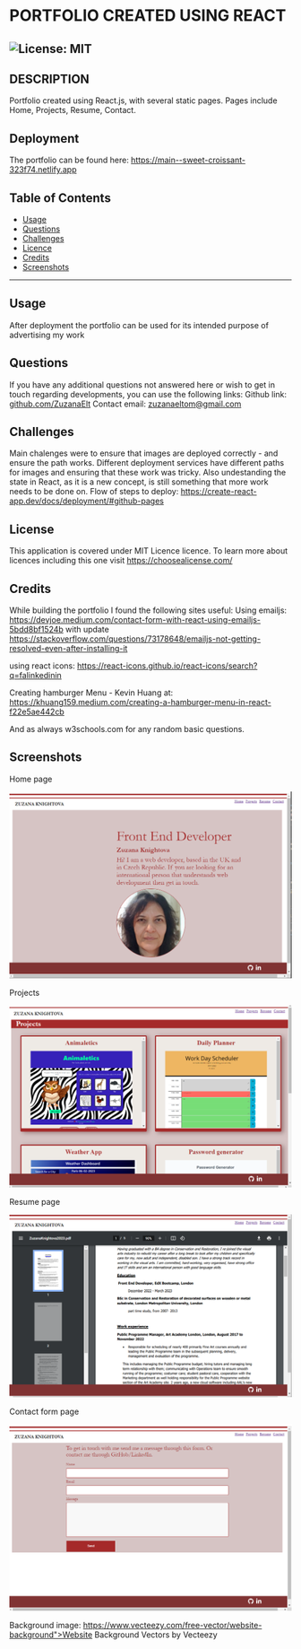      
# PORTFOLIO CREATED USING REACT   

![License: MIT](https://img.shields.io/badge/License-MIT-yellow.svg)
-----   
        
## DESCRIPTION
Portfolio created using React.js, with several static pages.
Pages include Home, Projects, Resume, Contact.

## Deployment

  The portfolio can be found here:
  https://main--sweet-croissant-323f74.netlify.app

  

## Table of Contents

 
 * [Usage](#usage)
 * [Questions](#questions)
 * [Challenges](#challenges)
 * [Licence](#licence)
 * [Credits](#credits)
 * [Screenshots](#screenshots)


-----

## Usage
  After deployment the portfolio can be used for its intended purpose of advertising my work


  
## Questions
If you have any additional questions not answered here or wish to get in touch regarding developments, you can use the following links:
Github link: [github.com/ZuzanaElt](https://https://github.com/ZuzanaElt)
Contact email: zuzanaeltom@gmail.com 

## Challenges
Main chalenges were to ensure that images are deployed correctly - and ensure the path works.
Different deployment services have different paths for images and ensuring that these work was tricky.
Also undestanding the state in React, as it is a new concept, is still something that more work needs to be done on.
Flow of steps to deploy:
  https://create-react-app.dev/docs/deployment/#github-pages

## License
This application is covered under MIT Licence licence. 
To learn more about licences including this one visit https://choosealicense.com/

## Credits
While building the portfolio I found the following sites useful:
Using emailjs:
https://devjoe.medium.com/contact-form-with-react-using-emailjs-5bdd8bf1524b
with update
https://stackoverflow.com/questions/73178648/emailjs-not-getting-resolved-even-after-installing-it

using react icons:
https://react-icons.github.io/react-icons/search?q=falinkedinin

Creating hamburger Menu - Kevin Huang at:
https://khuang159.medium.com/creating-a-hamburger-menu-in-react-f22e5ae442cb

And as always w3schools.com for any random basic questions.
## Screenshots

Home page

![Home page](src/assets/images/Home%20page.png)

Projects

![Projects page](src/assets/images/projects%20page.png)

Resume page

![Resume](src/assets/images/resume%20page.png)

Contact form page

![contact form page](src/assets/images/contact%20form.png)

Background image:
    https://www.vecteezy.com/free-vector/website-background">Website Background Vectors by Vecteezy


